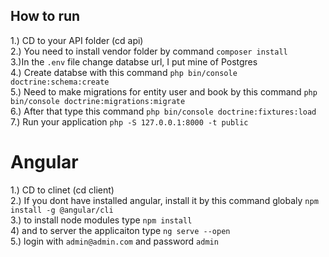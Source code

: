 ## How to run

1.) CD to your API folder (cd api) <br />
2.) You need to install vendor folder by command `composer install` <br />
3.)In the `.env` file change databse url, I put mine of Postgres <br />
4.) Create databse with this command `php bin/console doctrine:schema:create` <br />
5.) Need to make migrations for entity user and book by this command `php bin/console doctrine:migrations:migrate` <br />
6.) After that type this command `php bin/console doctrine:fixtures:load` <br />
7.) Run your application `php -S 127.0.0.1:8000 -t public` <br />

# Angular

1.) CD to clinet (cd client) <br />
2.) If you dont have installed angular, install it by this command globaly `npm install -g @angular/cli` <br />
3.) to install node modules type `npm install` <br />
4) and to server the applicaiton type `ng serve --open` <br />
5.) login with ```admin@admin.com``` and password ```admin```

